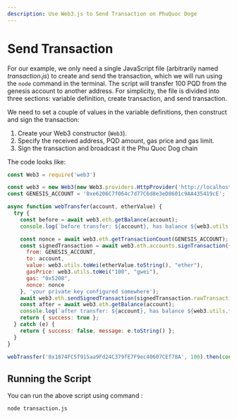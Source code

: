 ```yaml
---
description: Use Web3.js to Send Transaction on PhuQuoc Doge
---
```


# Send Transaction

For our example, we only need a single JavaScript file \(arbitrarily named _transaction.js_\) to create and send the transaction, which we will run using the `node` command in the terminal. The script will transfer 100 PQD from the genesis account to another address. For simplicity, the file is divided into three sections: variable definition, create transaction, and send transaction.

We need to set a couple of values in the variable definitions, then construct and sign the transaction:

1. Create your Web3 constructor \(`Web3`\).
2. Specify the received address, PQD amount, gas price and gas limit.
3. Sign the transaction and broadcast it the Phu Quoc Dog chain

The code looks like:

```javascript
const Web3 = require('web3')

const web3 = new Web3(new Web3.providers.HttpProvider('http://localhost:9933'));
const GENESIS_ACCOUNT = '0xe6206C7f064c7d77C6d8e3eD8601c9AA435419cE';

async function webTransfer(account, etherValue) {
  try {
    const before = await web3.eth.getBalance(account);
    console.log(`before transfer: ${account}, has balance ${web3.utils.fromWei(before, "ether")}`);

    const nonce = await web3.eth.getTransactionCount(GENESIS_ACCOUNT);
    const signedTransaction = await web3.eth.accounts.signTransaction({
      from: GENESIS_ACCOUNT,
      to: account,
      value: web3.utils.toWei(etherValue.toString(), "ether"),
      gasPrice: web3.utils.toWei("100", "gwei"),
      gas: "0x5208",
      nonce: nonce
    }, 'your private key configured somewhere');
    await web3.eth.sendSignedTransaction(signedTransaction.rawTransaction);
    const after = await web3.eth.getBalance(account);
    console.log(`after transfer: ${account}, has balance ${web3.utils.fromWei(after, "ether")}`);
    return { success: true };
  } catch (e) {
    return { success: false, message: e.toString() };
  }
}

webTransfer('0x1874FC5f915aa9Fd24C379fE7F9ec40607CEf78A', 100).then(console.log)
```

## Running the Script

You can run the above script using command :

```text
node transaction.js
```

